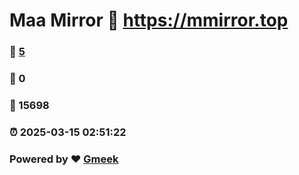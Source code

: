# Maa Mirror :link: https://mmirror.top 
### :page_facing_up: [5](https://mmirror.top/tag.html) 
### :speech_balloon: 0 
### :hibiscus: 15698 
### :alarm_clock: 2025-03-15 02:51:22 
### Powered by :heart: [Gmeek](https://github.com/Meekdai/Gmeek)
